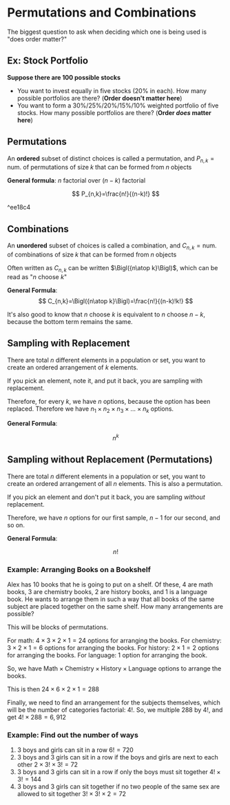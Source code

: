 # Permutations and Combinations

The biggest question to ask when deciding which one is being used is "does order matter?"

## Ex: Stock Portfolio

**Suppose there are 100 possible stocks**

- You want to invest equally in five stocks (20% in each). How many possible portfolios are there? (**Order doesn't matter here**)
- You want to form a 30%/25%/20%/15%/10% weighted portfolio of five stocks. How many possible portfolios are there? (**Order *does* matter here**)

## Permutations

An **ordered** subset of distinct choices is called a permutation, and $P_{n,k}=\text{num. of permutations of size}\;k \;\text{that can be formed from}\;n\; \text{objects}$ 

**General formula**: $n$ factorial over $(n-k)$ factorial

$$
P_{n,k}=\frac{n!}{(n-k)!}
$$

^ee18c4

## Combinations

An **unordered** subset of choices is called a combination, and $C_{n,k}=\text{num. of combinations of size}\;k \;\text{that can be formed from}\;n\; \text{objects}$

Often written as $C_{n,k}$ can be written $\Bigl({n\atop k}\Bigl)$, which can be read as "$n$ choose $k$"

**General Formula**:
$$
C_{n,k}=\Bigl({n\atop k}\Bigl)=\frac{n!}{(n-k)!k!}
$$


It's also good to know that $n$ choose $k$ is equivalent to $n$ choose $n-k$, because the bottom term remains the same.

## Sampling with Replacement

There are total $n$ different elements in a population or set, you want to create an ordered arrangement of $k$ elements.

If you pick an element, note it, and put it back, you are sampling with replacement.

Therefore, for every $k$, we have $n$ options, because the option has been replaced. Therefore we have $n_1\times n_2\times n_3 \times \ldots\times n_k$ options.

**General Formula**:

$$
n^k
$$

## Sampling without Replacement (Permutations)

There are total $n$ different elements in a population or set, you want to create an ordered arrangement of all $n$ elements. This is also a permutation.

If you pick an element and don't put it back, you are sampling *without* replacement.

Therefore, we have $n$ options for our first sample, $n-1$ for our second, and so on.

**General Formula**:

$$
n!
$$

### Example: Arranging Books on a Bookshelf

Alex has 10 books that he is going to put on a shelf. Of these, 4 are math books, 3 are chemistry books, 2 are history books, and 1 is a language book. He wants to arrange them in such a way that all books of the same subject are placed together on the same shelf. How many arrangements are possible?

This will be blocks of permutations.

For math: $4\times3\times2\times1=24$ options for arranging the books.
For chemistry: $3\times2\times1=6$ options for arranging the books.
For history: $2\times1=2$ options for arranging the books.
For language: $1$ option for arranging the book.

So, we have $\text{Math}\times\text{Chemistry}\times\text{History}\times\text{Language}$ options to arrange the books. 

This is then $24\times6\times2\times1 = 288$

Finally, we need to find an arrangement for the subjects themselves, which will be the number of categories factorial: $4!$. So, we multiple $288$ by $4!$, and get $4!\times288 = 6,912$ 

### Example: Find out the number of ways


1. 3 boys and girls can sit in a row
	$6! = 720$
2. 3 boys and 3 girls can sit in a row if the boys and girls are next to each other
	$2\times3!\times3!=72$ 
3. 3 boys and 3 girls can sit in a row if only the boys must sit together
	$4!\times3!=144$ 
4. 3 boys and 3 girls can sit together if no two people of the same sex are allowed to sit together
	$3!\times3!\times2=72$ 